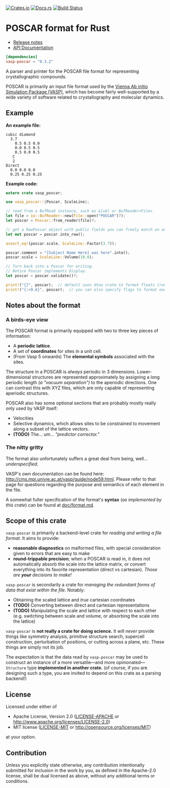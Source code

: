 [![Crates.io](https://img.shields.io/crates/v/vasp-poscar.svg)](https://crates.io/crates/vasp-poscar)
[![Docs.rs](https://docs.rs/vasp-poscar/badge.svg)](https://docs.rs/vasp-poscar/*/vasp_poscar/)
[![Build Status](https://travis-ci.org/ExpHP/vasp-poscar.svg?branch=master)](https://travis-ci.org/ExpHP/vasp-poscar)

# POSCAR format for Rust

* [Release notes](doc/relnotes.md)
* [API Documentation](https://docs.rs/vasp-poscar/*/vasp_poscar/)

```toml
[dependencies]
vasp-poscar = "0.3.2"
```

A parser and printer for the POSCAR file format for representing crystallographic compounds.

POSCAR is primarily an input file format used by the [Vienna Ab initio Simulation Package (VASP)](https://www.vasp.at/), which has become fairly well-supported by a wide variety of software related to crystallography and molecular dynamics.

## Example

**An example file:**

```text
cubic diamond
  3.7
    0.5 0.5 0.0
    0.0 0.5 0.5
    0.5 0.0 0.5
   C
   2
Direct
  0.0 0.0 0.0
  0.25 0.25 0.25
```

**Example code:**

```rust
extern crate vasp_poscar;

use vasp_poscar::{Poscar, ScaleLine};

// read from a BufRead instance, such as &[u8] or BufReader<File>
let file = io::BufReader::new(File::open("POSCAR")?);
let poscar = Poscar::from_reader(file)?;

// get a RawPoscar object with public fields you can freely match on and manipulate
let mut poscar = poscar.into_raw();

assert_eq!(poscar.scale, ScaleLine::Factor(3.7));

poscar.comment = "[Subject Name Here] was here".into();
poscar.scale = ScaleLine::Volume(10.0);

// Turn back into a Poscar for writing.
// Notice Poscar implements Display.
let poscar = poscar.validate()?;

print!("{}", poscar);  // default uses dtoa crate to format floats (roundtrip precision)
print!("{:>9.6}", poscar);  // you can also specify flags to format each float
```

## Notes about the format

### A birds-eye view

The POSCAR format is primarily equipped with two to three key pieces of information:

* A **periodic lattice**.
* A set of **coordinates** for sites in a unit cell.
* (From Vasp 5 onwards) The **elemental symbols** associated with the sites.

The structure in a POSCAR is *always* periodic in 3 dimensions. Lower-dimensional structures are represented approximately by assigning a long periodic length *(a "vacuum separation")* to the aperiodic directions. One can contrast this with XYZ files, which are only capable of representing aperiodic structures.

POSCAR also has some optional sections that are probably mostly really only used by VASP itself:

* Velocities
* Selective dynamics, which allows sites to be constrained to movement along a subset of the lattice vectors.
* **(TODO)** The... um... *"predictor corrector."*

### The nitty gritty

The format also unfortunately suffers a great deal from being, well... *underspecified.*

VASP's own documentation can be found here: http://cms.mpi.univie.ac.at/vasp/guide/node59.html.  Please refer to that page for questions regarding the purpose and semantics of each element in the file.

A somewhat fuller specification of the format's **syntax** (*as implemented by this crate*) can be found at [doc/format.md](doc/format.md).

## Scope of this crate

`vasp-poscar` is primarily a backend-level crate for *reading and writing a file format.*  It aims to provide:

* **reasonable diagnostics** on malformed files, with special consideration given to errors that are easy to make
* **round-trippable precision**; when a POSCAR is read in, it does not automatically absorb the scale into the lattice matrix, or convert everything into its favorite representation (direct vs cartesian). *Those are __your__ decisions to make!*

`vasp-poscar` is secondarily a crate for *managing the redundant forms of data that exist within the file.*  Notably:

* Obtaining the scaled lattice and *true* cartesian coordinates
* **(TODO)** Converting between direct and cartesian representations
* **(TODO)** Manipulating the scale and lattice with respect to each other (e.g. switching between scale and volume, or absorbing the scale into the lattice)

`vasp-poscar` is **not really a crate for doing science.**  It will *never* provide things like symmetry analysis, primitive structure search, supercell construction, perturbation of positions, or cutting across a plane, etc.  These things are simply not its job.

The expectation is that the data read by `vasp-poscar` may be used to construct an instance of a more versatile—and more opinionated—`Structure` type **implemented in another crate.**  (of course, if you are designing such a type, you are invited to depend on this crate as a parsing backend!)

## License

Licensed under either of

 * Apache License, Version 2.0
   ([LICENSE-APACHE](LICENSE-APACHE) or http://www.apache.org/licenses/LICENSE-2.0)
 * MIT license
   ([LICENSE-MIT](LICENSE-MIT) or http://opensource.org/licenses/MIT)

at your option.

## Contribution

Unless you explicitly state otherwise, any contribution intentionally submitted for inclusion in the work by you, as defined in the Apache-2.0 license, shall be dual licensed as above, without any additional terms or conditions.
